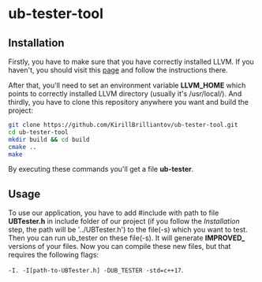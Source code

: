 # ub-tester-tool
## Installation
Firstly, you have to make sure that you have correctly installed LLVM. If you haven't, you should visit this [page](https://clang.llvm.org/docs/LibASTMatchersTutorial.html) and follow the instructions there.

After that, you'll need to set an environment variable **LLVM_HOME** which points to correctly installed LLVM directory (usually it's /usr/local/).
And thirdly, you have to clone this repository anywhere you want and build the project:
```bash
git clone https://github.com/KirillBrilliantov/ub-tester-tool.git
cd ub-tester-tool
mkdir build && cd build
cmake ..
make
```
By executing these commands you'll get a file **ub-tester**.

## Usage
To use our application, you have to add #include with path to file **UBTester.h** in include folder of our project (if you follow the *Installation* step, the path will be '../UBTester.h') to the file(-s) which you want to test. Then you can run ub_tester on these file(-s). It will generate **IMPROVED_** versions of your files. Now you can compile these new files, but that requires the following flags: 

```-I. -I[path-to-UBTester.h] -DUB_TESTER -std=c++17```.


 
